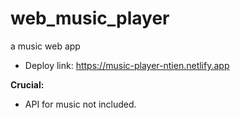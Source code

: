 # web_music_player
a music web app
- Deploy link: https://music-player-ntien.netlify.app

**Crucial:**
  - API for music not included.
